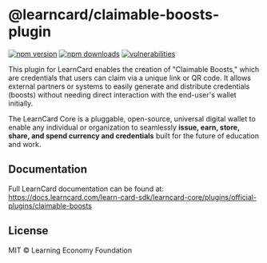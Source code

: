 # @learncard/claimable-boosts-plugin

[![npm version](https://img.shields.io/npm/v/@learncard/claimable-boosts-plugin)](https://www.npmjs.com/package/@learncard/claimable-boosts-plugin)
[![npm downloads](https://img.shields.io/npm/dw/@learncard/claimable-boosts-plugin)](https://www.npmjs.com/package/@learncard/claimable-boosts-plugin)
[![vulnerabilities](https://img.shields.io/snyk/vulnerabilities/npm/@learncard/claimable-boosts-plugin)](https://www.npmjs.com/package/@learncard/claimable-boosts-plugin)

This plugin for LearnCard enables the creation of "Claimable Boosts," which are credentials that users can claim via a unique link or QR code. It allows external partners or systems to easily generate and distribute credentials (boosts) without needing direct interaction with the end-user's wallet initially.

The LearnCard Core is a pluggable, open-source, universal digital wallet to enable any individual or organization to seamlessly **issue, earn, store, share, and spend currency and credentials** built for the future of education and work.

## Documentation

Full LearnCard documentation can be found at:
https://docs.learncard.com/learn-card-sdk/learncard-core/plugins/official-plugins/claimable-boosts

## License

MIT © Learning Economy Foundation
